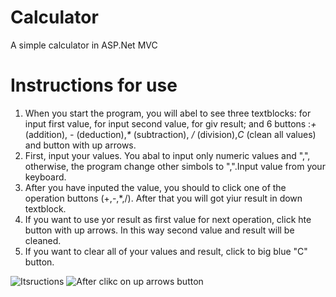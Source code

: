 # Calculator
A simple calculator in ASP.Net MVC

<h1> Instructions for use </h1>
<ol>
 <li>
   When you start the program, you will abel to see three textblocks: for input first value, for input second value, for giv result;
   and 6 buttons :<i>+</i> (addition), <i>-</i> (deduction),<i>*</i> (subtraction), <i>/</i> (division),<i>C</i> (clean all values) and button with up arrows.
</li>
<li>
 First, input your values. You abal to input only numeric values and ",", otherwise, the program change other simbols to ",".Input value from your keyboard.
 </li>
 <li>
   After you have inputed the value, you should to click one of the operation buttons (+,-,*,/). After that you will got yiur result in down textblock.
 </li>

  <li>
   If you want to use yor result as first value for next operation, click hte button with up arrows. In this way second value and result will be cleaned.
  </li>
  
  <li>
   If you want to clear all of your values and result, click to big blue "C" button.
  </li>
</ol>
<img alt="Itsructions" src="https://github.com/ProgrammerPoltorashka/Calculator/blob/532fb49eeb413f075a1bbe3b29554dae31226029/1.png?raw=true">
<img alt="After clikc on up arrows button" src="https://raw.githubusercontent.com/ProgrammerPoltorashka/Calculator/532fb49eeb413f075a1bbe3b29554dae31226029/4.bmp">

